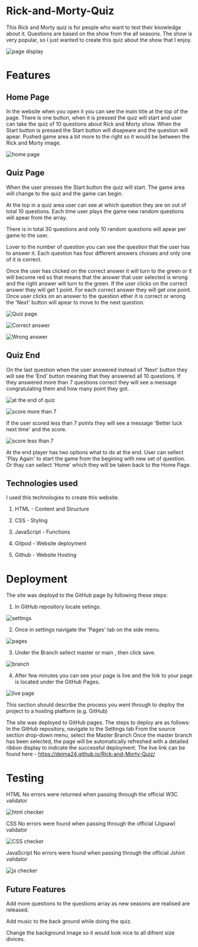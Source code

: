 # Rick-and-Morty-Quiz

This Rick and Morty quiz is for people who want to test their knowledge about it. Questions are based on the show from the all seasons.
The show is very popular, so I just wanted to create this quiz about the show that I enjoy.

![page display](assets/readmeimg/difrent-size-page.png)

# Features

## Home Page

In the website when you open it you can see the main title at the top of the page. There is one button, when it is pressed the quiz will start and user can take the quiz of 10 questions about Rick and Morty show. When the Start button is pressed the Start button will disapeare and the question will apear. Pushed game area a bit more to the right so it would be between the Rick and Morty image.

![home page](assets/readmeimg/home-page.png)

## Quiz Page

When the user presses the Start button the quiz will start. The game area will change to the quiz and the game can begin.

At the top in a quiz area user can see at which question they are on out of total 10 questions. Each time user plays the game new random questions will apear from the array.

There is in total 30 questions and only 10 random questions will apear per game to the user.

Lover to the number of question you can see the question that the user has to answer it. Each question has four different answers choises and only one of it is correct.

Once the user has clicked on the correct answer it will turn to the green or it will become red so that means that the answer that user selected is wrong and the right answer will turn to the green. If the user clicks on the correct answer they will get 1 point. For each correct answer they will get one point. Once user clicks on an answer to the question ether it is correct or wrong the 'Next' button will apear to move to the next question.

![Quiz page](assets/readmeimg/Quiz-page.png)

![Correct answer](assets/readmeimg/correct-answer.png)

![Wrong answer](assets/readmeimg/wrong-answer.png)


## Quiz End

On the last question when the user answered instead of 'Next' button they will see the 'End' button meaning that they answered all 10 questions. If they answered more than 7 questions correct they will see a message congratulating them and how many point they got.

![at the end of quiz](assets/readmeimg/at-the-end-of-quiz.png)

![score more than 7](assets/readmeimg/score-more-than-7.png)


If the user scored less than 7 points they will see a message 'Better luck next time' and the score.

![score less than 7](assets/readmeimg/less-than-7.png)


At the end player has two options what to do at the end. User can sellect 'Play Again' to start the game from the begining with new set of question. Or thay can sellect 'Home' which they will be taken back to the Home Page.


## Technologies used

I used this technologies to create this website.

1) HTML - Content and Structure

2) CSS - Styling

3) JavaScript - Functions

4) Gitpod - Website deployment

5) Github - Website Hosting


# Deployment

The site was deployd to the GitHub page by following these steps:

1) In GitHub repository locate setings.

![settings](assets/readmeimg/settings.png)

2) Once in settings navigate the 'Pages' tab on the side menu.

![pages](assets/readmeimg/pages.png)

3) Under the Branch sellect master or main , then click save.

![branch](assets/readmeimg/branch.png)

4) After few minutes you can see your page is live and the link to your page is located under the GitHub Pages.

![live page](assets/readmeimg/live-page.png)

This section should describe the process you went through to deploy the project to a hosting platform (e.g. GitHub)

The site was deployed to GitHub pages. The steps to deploy are as follows:
In the GitHub repository, navigate to the Settings tab
From the source section drop-down menu, select the Master Branch
Once the master branch has been selected, the page will be automatically refreshed with a detailed ribbon display to indicate the successful deployment.
The live link can be found here - https://deima24.github.io/Rick-and-Morty-Quiz/


# Testing

HTML
No errors were returned when passing through the official W3C validator

![html checker](assets/readmeimg/HTML-check.png)


CSS
No errors were found when passing through the official (Jigsaw) validator

![CSS checker](assets/readmeimg/css-check.png)


JavaScript
No errors were found when passing through the official Jshint validator

![js checker](assets/readmeimg/js-check.png)


## Future Features

Add more questions to the questions array as new seasons are realised are released.

Add music to the back ground while doing the quiz.

Change the background image so it would look nice to all difrent size divices.